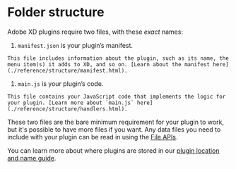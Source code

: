 # Folder structure

Adobe XD plugins require two files, with these _exact_ names:

1.   `manifest.json` is your plugin’s manifest.

    This file includes information about the plugin, such as its name, the menu item(s) it adds to XD, and so on. [Learn about the manifest here](./reference/structure/manifest.html).
1.   `main.js` is your plugin’s code. 

    This file contains your JavaScript code that implements the logic for your plugin. [Learn more about `main.js` here](./reference/structure/handlers.html).

These two files are the bare minimum requirement for your plugin to work, but it's possible to have more files if you want. Any data files you need to include with your plugin can be read in using the [File APIs](./reference/uxp/using-file-apis.md).

You can learn more about where plugins are stored in our [plugin location and name guide](./plugin-location-name.md).